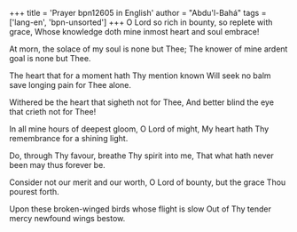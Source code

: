 +++
title = 'Prayer bpn12605 in English'
author = "Abdu'l-Bahá"
tags = ['lang-en', 'bpn-unsorted']
+++
O Lord so rich in bounty, so replete with grace,
Whose knowledge doth mine inmost heart and soul embrace!

At morn, the solace of my soul is none but Thee;
The knower of mine ardent goal is none but Thee.

The heart that for a moment hath Thy mention known
Will seek no balm save longing pain for Thee alone.

Withered be the heart that sigheth not for Thee,
And better blind the eye that crieth not for Thee!

In all mine hours of deepest gloom, O Lord of might,
My heart hath Thy remembrance for a shining light.

Do, through Thy favour, breathe Thy spirit into me,
That what hath never been may thus forever be.

Consider not our merit and our worth,
O Lord of bounty, but the grace Thou pourest forth.

Upon these broken-winged birds whose flight is slow
Out of Thy tender mercy newfound wings bestow.
